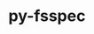 ---
title: "py-fsspec"
layout: cache
categories: [package, develop-2024-06-16]
meta: {"versions": ["2024.2.0"], "compilers": ["apple-clang@=15.0.0", "gcc@=11.4.0"], "oss": ["ubuntu22.04", "ventura"], "platforms": ["darwin", "linux"], "targets": ["aarch64", "neoverse_v1", "x86_64_v3"], "stacks": ["e4s", "e4s-neoverse_v1", "ml-darwin-aarch64-mps", "ml-linux-x86_64-cpu", "ml-linux-x86_64-cuda", "root"], "num_specs": 12, "num_specs_by_stack": {"ml-linux-x86_64-cpu": 4, "ml-linux-x86_64-cuda": 4, "root": 12, "ml-darwin-aarch64-mps": 4, "e4s": 2, "e4s-neoverse_v1": 2}}
spec_details: [{"hash": "lcpdq4ofwz6kavznqyrwm4mkfc25n545", "compiler": "gcc@=11.4.0", "versions": ["2024.2.0"], "os": "ubuntu22.04", "platform": "linux", "target": "x86_64_v3", "variants": ["build_system=python_pip", "~http"], "stacks": ["ml-linux-x86_64-cpu", "ml-linux-x86_64-cuda", "root"], "size": "-", "tarball": "https://binaries.spack.io/releases/develop-2024-06-16/build_cache/linux-ubuntu22.04-x86_64_v3/gcc-11.4.0/py-fsspec-2024.2.0/linux-ubuntu22.04-x86_64_v3-gcc-11.4.0-py-fsspec-2024.2.0-lcpdq4ofwz6kavznqyrwm4mkfc25n545.spack"}, {"hash": "bmqzzq6xbgoynkegn62e4uj3h5d2ax2g", "compiler": "apple-clang@=15.0.0", "versions": ["2024.2.0"], "os": "ventura", "platform": "darwin", "target": "aarch64", "variants": ["build_system=python_pip", "+http"], "stacks": ["ml-darwin-aarch64-mps", "root"], "size": "-", "tarball": "https://binaries.spack.io/releases/develop-2024-06-16/build_cache/darwin-ventura-aarch64/apple-clang-15.0.0/py-fsspec-2024.2.0/darwin-ventura-aarch64-apple-clang-15.0.0-py-fsspec-2024.2.0-bmqzzq6xbgoynkegn62e4uj3h5d2ax2g.spack"}, {"hash": "3demgktfoehs4irla7aujpw42t4g2tul", "compiler": "gcc@=11.4.0", "versions": ["2024.2.0"], "os": "ubuntu22.04", "platform": "linux", "target": "x86_64_v3", "variants": ["build_system=python_pip", "+http"], "stacks": ["ml-linux-x86_64-cpu", "ml-linux-x86_64-cuda", "root"], "size": "-", "tarball": "https://binaries.spack.io/releases/develop-2024-06-16/build_cache/linux-ubuntu22.04-x86_64_v3/gcc-11.4.0/py-fsspec-2024.2.0/linux-ubuntu22.04-x86_64_v3-gcc-11.4.0-py-fsspec-2024.2.0-3demgktfoehs4irla7aujpw42t4g2tul.spack"}, {"hash": "of3yftywh4rl6hutln3yhdrkgw4rqwih", "compiler": "apple-clang@=15.0.0", "versions": ["2024.2.0"], "os": "ventura", "platform": "darwin", "target": "aarch64", "variants": ["build_system=python_pip", "~http"], "stacks": ["ml-darwin-aarch64-mps", "root"], "size": "-", "tarball": "https://binaries.spack.io/releases/develop-2024-06-16/build_cache/darwin-ventura-aarch64/apple-clang-15.0.0/py-fsspec-2024.2.0/darwin-ventura-aarch64-apple-clang-15.0.0-py-fsspec-2024.2.0-of3yftywh4rl6hutln3yhdrkgw4rqwih.spack"}, {"hash": "delibvdzkc7sjis6mzmvvvnwnaim3plx", "compiler": "apple-clang@=15.0.0", "versions": ["2024.2.0"], "os": "ventura", "platform": "darwin", "target": "aarch64", "variants": ["build_system=python_pip", "~http"], "stacks": ["ml-darwin-aarch64-mps", "root"], "size": "-", "tarball": "https://binaries.spack.io/releases/develop-2024-06-16/build_cache/darwin-ventura-aarch64/apple-clang-15.0.0/py-fsspec-2024.2.0/darwin-ventura-aarch64-apple-clang-15.0.0-py-fsspec-2024.2.0-delibvdzkc7sjis6mzmvvvnwnaim3plx.spack"}, {"hash": "cwwvun2w3nxagcw6qsskbi6k66j4znr7", "compiler": "gcc@=11.4.0", "versions": ["2024.2.0"], "os": "ubuntu22.04", "platform": "linux", "target": "x86_64_v3", "variants": ["build_system=python_pip", "+http"], "stacks": ["root", "e4s"], "size": "-", "tarball": "https://binaries.spack.io/releases/develop-2024-06-16/build_cache/linux-ubuntu22.04-x86_64_v3/gcc-11.4.0/py-fsspec-2024.2.0/linux-ubuntu22.04-x86_64_v3-gcc-11.4.0-py-fsspec-2024.2.0-cwwvun2w3nxagcw6qsskbi6k66j4znr7.spack"}, {"hash": "jsjzwkwnz4x3iwu4r2kloudgebdvzrq3", "compiler": "gcc@=11.4.0", "versions": ["2024.2.0"], "os": "ubuntu22.04", "platform": "linux", "target": "neoverse_v1", "variants": ["build_system=python_pip", "~http"], "stacks": ["e4s-neoverse_v1", "root"], "size": "-", "tarball": "https://binaries.spack.io/releases/develop-2024-06-16/build_cache/linux-ubuntu22.04-neoverse_v1/gcc-11.4.0/py-fsspec-2024.2.0/linux-ubuntu22.04-neoverse_v1-gcc-11.4.0-py-fsspec-2024.2.0-jsjzwkwnz4x3iwu4r2kloudgebdvzrq3.spack"}, {"hash": "kqoptcnuyea6jng3mmm6hoycsxgydwll", "compiler": "gcc@=11.4.0", "versions": ["2024.2.0"], "os": "ubuntu22.04", "platform": "linux", "target": "x86_64_v3", "variants": ["build_system=python_pip", "+http"], "stacks": ["ml-linux-x86_64-cpu", "ml-linux-x86_64-cuda", "root"], "size": "-", "tarball": "https://binaries.spack.io/releases/develop-2024-06-16/build_cache/linux-ubuntu22.04-x86_64_v3/gcc-11.4.0/py-fsspec-2024.2.0/linux-ubuntu22.04-x86_64_v3-gcc-11.4.0-py-fsspec-2024.2.0-kqoptcnuyea6jng3mmm6hoycsxgydwll.spack"}, {"hash": "ee7p2biglt4oq7352cugmzqhqd53lkci", "compiler": "apple-clang@=15.0.0", "versions": ["2024.2.0"], "os": "ventura", "platform": "darwin", "target": "aarch64", "variants": ["build_system=python_pip", "+http"], "stacks": ["ml-darwin-aarch64-mps", "root"], "size": "-", "tarball": "https://binaries.spack.io/releases/develop-2024-06-16/build_cache/darwin-ventura-aarch64/apple-clang-15.0.0/py-fsspec-2024.2.0/darwin-ventura-aarch64-apple-clang-15.0.0-py-fsspec-2024.2.0-ee7p2biglt4oq7352cugmzqhqd53lkci.spack"}, {"hash": "gxve3prn3q7jccvcjcqe4xzuct46sux2", "compiler": "gcc@=11.4.0", "versions": ["2024.2.0"], "os": "ubuntu22.04", "platform": "linux", "target": "neoverse_v1", "variants": ["build_system=python_pip", "+http"], "stacks": ["e4s-neoverse_v1", "root"], "size": "-", "tarball": "https://binaries.spack.io/releases/develop-2024-06-16/build_cache/linux-ubuntu22.04-neoverse_v1/gcc-11.4.0/py-fsspec-2024.2.0/linux-ubuntu22.04-neoverse_v1-gcc-11.4.0-py-fsspec-2024.2.0-gxve3prn3q7jccvcjcqe4xzuct46sux2.spack"}, {"hash": "ofllfjpett543vw5v5kzqmadk7nu7x5o", "compiler": "gcc@=11.4.0", "versions": ["2024.2.0"], "os": "ubuntu22.04", "platform": "linux", "target": "x86_64_v3", "variants": ["build_system=python_pip", "~http"], "stacks": ["ml-linux-x86_64-cpu", "ml-linux-x86_64-cuda", "root"], "size": "-", "tarball": "https://binaries.spack.io/releases/develop-2024-06-16/build_cache/linux-ubuntu22.04-x86_64_v3/gcc-11.4.0/py-fsspec-2024.2.0/linux-ubuntu22.04-x86_64_v3-gcc-11.4.0-py-fsspec-2024.2.0-ofllfjpett543vw5v5kzqmadk7nu7x5o.spack"}, {"hash": "ybpjwwe5a2uif7zl4lty5dnsc6i7g5ht", "compiler": "gcc@=11.4.0", "versions": ["2024.2.0"], "os": "ubuntu22.04", "platform": "linux", "target": "x86_64_v3", "variants": ["build_system=python_pip", "~http"], "stacks": ["root", "e4s"], "size": "-", "tarball": "https://binaries.spack.io/releases/develop-2024-06-16/build_cache/linux-ubuntu22.04-x86_64_v3/gcc-11.4.0/py-fsspec-2024.2.0/linux-ubuntu22.04-x86_64_v3-gcc-11.4.0-py-fsspec-2024.2.0-ybpjwwe5a2uif7zl4lty5dnsc6i7g5ht.spack"}]
---